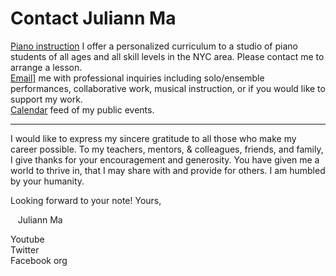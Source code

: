 Contact Juliann Ma
==================

<div class="flex-ribbon">
  <div class="thirds_tile">
  <a href="/lessons">Piano instruction</a> I offer a personalized curriculum to a studio of piano students of all ages and all skill levels in the NYC area.
  Please contact me to arrange a lesson.
  </div>

  <div class="thirds_tile">
  <a href="mailto:ask@juliannma.com">Email]</a> me with professional inquiries including solo/ensemble performances, collaborative work, musical instruction, or if you would like to support my work.
  </div>

  <div class="thirds_tile">
  <a href="/calendar.ics">Calendar</a> feed of my public events.
  </div>
</div>

<hr>

I would like to express my sincere gratitude to all those who make my career possible. To my teachers, mentors, & colleagues, friends, and family, I give thanks for your encouragement and generosity. You have given me a world to thrive in, that I may share with and provide for others. I am humbled by your humanity.

Looking forward to your note!
Yours,

&nbsp;&nbsp; Juliann Ma

<div class="flex-ribbon">
  <div class="thirds_tile">Youtube</div>
  <div class="thirds_tile">Twitter</div>
  <div class="thirds_tile">Facebook org</div>
</div>
